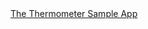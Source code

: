 <div class="github">
<a href="https://github.com/relayr/apple-sample-apps/tree/master/complete-apps/thermometer">The Thermometer Sample App</a>

</div>